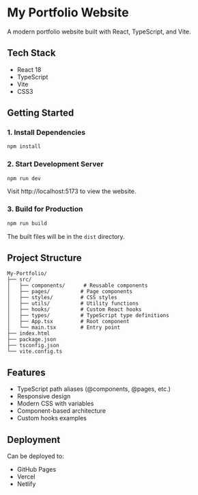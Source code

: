 # My Portfolio Website

A modern portfolio website built with React, TypeScript, and Vite.

## Tech Stack

- React 18
- TypeScript
- Vite
- CSS3

## Getting Started

### 1. Install Dependencies

```bash
npm install
```

### 2. Start Development Server

```bash
npm run dev
```

Visit http://localhost:5173 to view the website.

### 3. Build for Production

```bash
npm run build
```

The built files will be in the `dist` directory.

## Project Structure

```
My-Portfolio/
├── src/
│   ├── components/      # Reusable components
│   ├── pages/          # Page components
│   ├── styles/         # CSS styles
│   ├── utils/          # Utility functions
│   ├── hooks/          # Custom React hooks
│   ├── types/          # TypeScript type definitions
│   ├── App.tsx         # Root component
│   └── main.tsx        # Entry point
├── index.html
├── package.json
├── tsconfig.json
└── vite.config.ts
```

## Features

- TypeScript path aliases (@components, @pages, etc.)
- Responsive design
- Modern CSS with variables
- Component-based architecture
- Custom hooks examples

## Deployment

Can be deployed to:
- GitHub Pages
- Vercel
- Netlify
